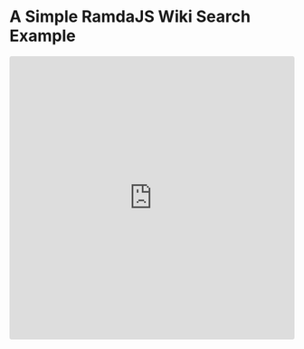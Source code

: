 # A Simple RamdaJS Wiki Search Example

<iframe
     src="https://codesandbox.io/embed/github/iamwill123/wiki-ramdajs-demo/tree/master/?fontsize=14&hidenavigation=1&theme=dark"
     style="width:100%; height:500px; border:0; border-radius: 4px; overflow:hidden;"
     title="iamwill123/wiki-ramdajs-demo"
     allow="accelerometer; ambient-light-sensor; camera; encrypted-media; geolocation; gyroscope; hid; microphone; midi; payment; usb; vr; xr-spatial-tracking"
     sandbox="allow-autoplay allow-forms allow-modals allow-popups allow-presentation allow-same-origin allow-scripts"
   >
</iframe>
